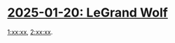 # [2025-01-20: LeGrand Wolf](https://s3.amazonaws.com/writecomments.com/transcripts/6d624919d364a1de9a287b78200492cc-00:30:00-1800.csv)

[1:xx:xx](https://s3.amazonaws.com/writecomments.com/transcripts/6d624919d364a1de9a287b78200492cc-01:30:00-1800.csv), [2:xx:xx](https://s3.amazonaws.com/writecomments.com/transcripts/6d624919d364a1de9a287b78200492cc-02:15:00-900.csv). 
